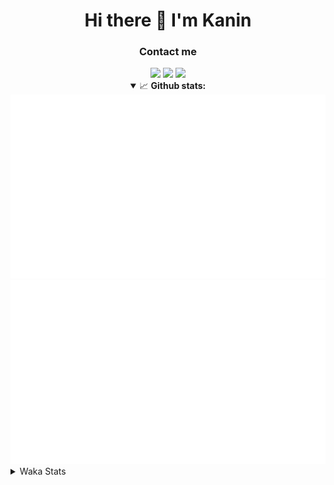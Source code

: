 <div align="center">
 <h1>Hi there 👋 I'm Kanin</h1>
 <h3>Contact me</h3>
 <a href="mailto:im@kanin.dev"><img src="https://img.shields.io/badge/gmail-%23D14836.svg?&style=for-the-badge&logo=gmail&logoColor=white"/></a>
 <a href="https://twitter.com/KaninDev"><img src="https://img.shields.io/badge/twitter-%231DA1F2.svg?&style=for-the-badge&logo=twitter&logoColor=white"/></a>
 <a href="https://www.linkedin.com/in/KaninDev"><img src="https://img.shields.io/badge/linkedin-%230077B5.svg?&style=for-the-badge&logo=linkedin&logoColor=white"/></a>
<details open>
  <summary>📈 <b>Github stats:</b></summary>
  <img src="https://github.com/Kanin/Kanin/blob/master/scripts/GitHubStats/generated/overview.svg"/>
  <img src="https://github.com/Kanin/Kanin/blob/master/scripts/GitHubStats/generated/languages.svg"/>
</details>
</div>

<details>
 <summary>Waka Stats</summary>

<!--START_SECTION:waka-->
![Profile Views](http://img.shields.io/badge/Profile%20Views-16-blue)

![Lines of code](https://img.shields.io/badge/From%20Hello%20World%20I%27ve%20Written-32255%20lines%20of%20code-blue)

**🐱 My Github Data** 

> 🏆 252 Contributions in the Year 2021
 > 
> 📦 36.6 kB Used in Github's Storage 
 > 
> 🚫 Not Opted to Hire
 > 
> 📜 11 Public Repositories 
 > 
> 🔑 5 Private Repositories  
 > 
**I'm an Early 🐤** 

```text
🌞 Morning    99 commits     ████░░░░░░░░░░░░░░░░░░░░░   17.71% 
🌆 Daytime    216 commits    █████████░░░░░░░░░░░░░░░░   38.64% 
🌃 Evening    123 commits    █████░░░░░░░░░░░░░░░░░░░░   22.0% 
🌙 Night      121 commits    █████░░░░░░░░░░░░░░░░░░░░   21.65%

```
📅 **I'm Most Productive on Monday** 

```text
Monday       110 commits    █████░░░░░░░░░░░░░░░░░░░░   19.68% 
Tuesday      86 commits     ███░░░░░░░░░░░░░░░░░░░░░░   15.38% 
Wednesday    91 commits     ████░░░░░░░░░░░░░░░░░░░░░   16.28% 
Thursday     67 commits     ███░░░░░░░░░░░░░░░░░░░░░░   11.99% 
Friday       50 commits     ██░░░░░░░░░░░░░░░░░░░░░░░   8.94% 
Saturday     54 commits     ██░░░░░░░░░░░░░░░░░░░░░░░   9.66% 
Sunday       101 commits    ████░░░░░░░░░░░░░░░░░░░░░   18.07%

```


📊 **This Week I Spent My Time On** 

```text
⌚︎ Time Zone: America/New_York

💬 Programming Languages: 
Python                   2 hrs 59 mins       █████████████████░░░░░░░░   69.18% 
SCSS                     22 mins             ██░░░░░░░░░░░░░░░░░░░░░░░   8.65% 
virtualenv               12 mins             █░░░░░░░░░░░░░░░░░░░░░░░░   4.91% 
YAML                     12 mins             █░░░░░░░░░░░░░░░░░░░░░░░░   4.71% 
JSON                     12 mins             █░░░░░░░░░░░░░░░░░░░░░░░░   4.66%

🔥 Editors: 
PyCharm                  3 hrs 40 mins       █████████████████████░░░░   84.83% 
IntelliJ                 39 mins             ███░░░░░░░░░░░░░░░░░░░░░░   15.17%

🐱‍💻 Projects: 
TomsBot                  2 hrs 23 mins       █████████████░░░░░░░░░░░░   55.41% 
Naila.py                 1 hr 14 mins        ███████░░░░░░░░░░░░░░░░░░   28.8% 
Kanin                    22 mins             ██░░░░░░░░░░░░░░░░░░░░░░░   8.65% 
Discord-chat-replica     16 mins             █░░░░░░░░░░░░░░░░░░░░░░░░   6.51% 
CGLS                     1 min               ░░░░░░░░░░░░░░░░░░░░░░░░░   0.6%

💻 Operating System: 
Linux                    4 hrs 19 mins       █████████████████████████   100.0%

```

**I Mostly Code in Python** 

```text
Python                   21 repos            ███████████████████░░░░░░   77.78% 
JavaScript               3 repos             ██░░░░░░░░░░░░░░░░░░░░░░░   11.11% 
Kotlin                   1 repo              █░░░░░░░░░░░░░░░░░░░░░░░░   3.7% 
HTML                     1 repo              █░░░░░░░░░░░░░░░░░░░░░░░░   3.7% 
Java                     1 repo              █░░░░░░░░░░░░░░░░░░░░░░░░   3.7%

```


**Timeline**

![Chart not found](https://raw.githubusercontent.com/Kanin/Kanin/master/charts/bar_graph.png) 


 Last Updated on 15/07/2021
<!--END_SECTION:waka-->
</details>
